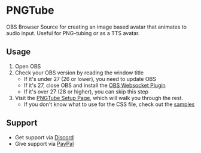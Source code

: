 # PNGTube
OBS Browser Source for creating an image based avatar that animates to audio input. Useful for PNG-tubing or as a TTS avatar.
## Usage
1. Open OBS
2. Check your OBS version by reading the window title
    - If it's under 27 (26 or lower), you need to update OBS
    - If it's 27, close OBS and install the [OBS Websocket Plugin](https://github.com/obsproject/obs-websocket/releases)
    - If it's over 27 (28 or higher), you can skip this step
2. Visit the [PNGTube Setup Page](https://sugoidogo.github.io/pngtube2/v6/), which will walk you through the rest.
    - If you don't know what to use for the CSS file, check out the [samples](https://sugoidogo.github.io/pngtube2/v6/css)
## Support
- Get support via [Discord](https://discord.gg/PbGT9tVWTC)
- Give support via [PayPal](https://paypal.me/SugoiDogo)
